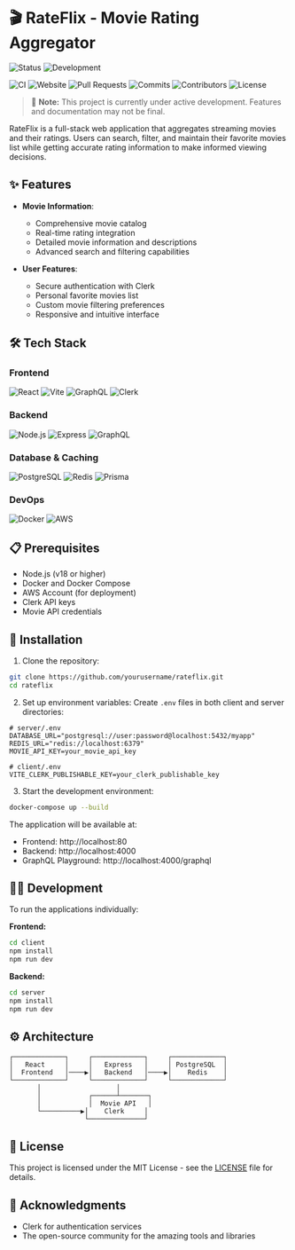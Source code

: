 # 🎬 RateFlix - Movie Rating Aggregator

![Status](https://img.shields.io/badge/Status-Work%20In%20Progress-yellow)
![Development](https://img.shields.io/badge/Development-Active-success)

![CI](https://img.shields.io/badge/CI-no%20status-lightgrey)
![Website](https://img.shields.io/badge/website-down-red)
![Pull Requests](https://img.shields.io/badge/pull%20requests-0%20open-brightgreen)
![Commits](https://img.shields.io/badge/commits-12-blue)
![Contributors](https://img.shields.io/badge/contributors-1-blue)
![License](https://img.shields.io/badge/license-MIT-green)

> 🚧 **Note:** This project is currently under active development. Features and documentation may not be final.

RateFlix is a full-stack web application that aggregates streaming movies and their ratings. Users can search, filter, and maintain their favorite movies list while getting accurate rating information to make informed viewing decisions.

## ✨ Features

- **Movie Information**:
  - Comprehensive movie catalog
  - Real-time rating integration
  - Detailed movie information and descriptions
  - Advanced search and filtering capabilities

- **User Features**:
  - Secure authentication with Clerk
  - Personal favorite movies list
  - Custom movie filtering preferences
  - Responsive and intuitive interface

## 🛠️ Tech Stack

### Frontend
![React](https://img.shields.io/badge/React-20232A?style=for-the-badge&logo=react&logoColor=61DAFB)
![Vite](https://img.shields.io/badge/Vite-646CFF?style=for-the-badge&logo=vite&logoColor=white)
![GraphQL](https://img.shields.io/badge/GraphQL-E10098?style=for-the-badge&logo=graphql&logoColor=white)
![Clerk](https://img.shields.io/badge/Clerk-6C47FF?style=for-the-badge&logo=clerk&logoColor=white)

### Backend
![Node.js](https://img.shields.io/badge/Node.js-339933?style=for-the-badge&logo=nodedotjs&logoColor=white)
![Express](https://img.shields.io/badge/Express-000000?style=for-the-badge&logo=express&logoColor=white)
![GraphQL](https://img.shields.io/badge/GraphQL-E10098?style=for-the-badge&logo=graphql&logoColor=white)

### Database & Caching
![PostgreSQL](https://img.shields.io/badge/PostgreSQL-316192?style=for-the-badge&logo=postgresql&logoColor=white)
![Redis](https://img.shields.io/badge/Redis-DC382D?style=for-the-badge&logo=redis&logoColor=white)
![Prisma](https://img.shields.io/badge/Prisma-2D3748?style=for-the-badge&logo=prisma&logoColor=white)

### DevOps
![Docker](https://img.shields.io/badge/Docker-2496ED?style=for-the-badge&logo=docker&logoColor=white)
![AWS](https://img.shields.io/badge/AWS-232F3E?style=for-the-badge&logo=amazon-aws&logoColor=white)

## 📋 Prerequisites

- Node.js (v18 or higher)
- Docker and Docker Compose
- AWS Account (for deployment)
- Clerk API keys
- Movie API credentials

## 🚀 Installation

1. Clone the repository:
```bash
git clone https://github.com/yourusername/rateflix.git
cd rateflix
```

2. Set up environment variables:
Create `.env` files in both client and server directories:

```env
# server/.env
DATABASE_URL="postgresql://user:password@localhost:5432/myapp"
REDIS_URL="redis://localhost:6379"
MOVIE_API_KEY=your_movie_api_key

# client/.env
VITE_CLERK_PUBLISHABLE_KEY=your_clerk_publishable_key
```

3. Start the development environment:
```bash
docker-compose up --build
```

The application will be available at:
- Frontend: http://localhost:80
- Backend: http://localhost:4000
- GraphQL Playground: http://localhost:4000/graphql

## 🏃‍♂️ Development

To run the applications individually:

**Frontend:**
```bash
cd client
npm install
npm run dev
```

**Backend:**
```bash
cd server
npm install
npm run dev
```

## ⚙️ Architecture

```
┌─────────────┐     ┌─────────────┐     ┌─────────────┐
│   React     │     │   Express   │     │ PostgreSQL  │
│  Frontend   │────▶│   Backend   │────▶│    Redis    │
└─────────────┘     └─────────────┘     └─────────────┘
       │                   │
       │            ┌──────┴───────┐
       │            │  Movie API   │
       └──────────▶│    Clerk     │
                   └──────────────┘
```

## 📄 License

This project is licensed under the MIT License - see the [LICENSE](LICENSE) file for details.

## 🙏 Acknowledgments

- Clerk for authentication services
- The open-source community for the amazing tools and libraries
